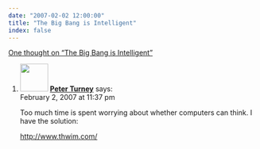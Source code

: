 ```yaml
---
date: "2007-02-02 12:00:00"
title: "The Big Bang is Intelligent"
index: false
---
```


[One thought on &ldquo;The Big Bang is Intelligent&rdquo;](/lemire/blog/2007/02-02-the-big-bang-is-intelligent)

<ol class="comment-list">
<li id="comment-49154" class="comment even thread-even depth-1">
<div class="comment-author vcard">
<img alt src="https://secure.gravatar.com/avatar/7361130199533952178a6d87e9b29faa?s=56&#038;d=mm&#038;r=g" srcset="https://secure.gravatar.com/avatar/7361130199533952178a6d87e9b29faa?s=112&#038;d=mm&#038;r=g 2x" class="avatar avatar-56 photo" height="56" width="56" decoding="async" /> <b class="fn"><a href="http://www.apperceptual.com/" class="url" rel="ugc external nofollow">Peter Turney</a></b> <span class="says">says:</span> </div>
<div class="comment-metadata"><time datetime="2007-02-02T23:37:40+00:00">February 2, 2007 at 11:37 pm</time></a> </div>
<div class="comment-content">
<p>Too much time is spent worrying about whether computers can think. I have the solution:</p>
<p><a href="http://www.thwim.com/" rel="nofollow ugc">http://www.thwim.com/</a></p>
</div>
</li>
</ol>

